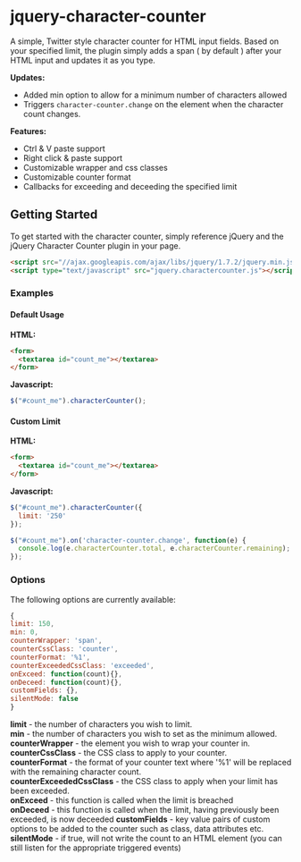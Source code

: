 # jquery-character-counter

A simple, Twitter style character counter for HTML input fields. Based on your specified limit, the plugin simply adds a span ( by default ) after your HTML input and updates it as you type.

__Updates:__
* Added min option to allow for a minimum number of characters allowed
* Triggers `character-counter.change` on the element when the character count changes.

__Features:__
* Ctrl & V paste support
* Right click & paste support
* Customizable wrapper and css classes
* Customizable counter format
* Callbacks for exceeding and deceeding the specified limit

## Getting Started

To get started with the character counter, simply reference jQuery and the jQuery Character Counter plugin in your page.

```html
<script src="//ajax.googleapis.com/ajax/libs/jquery/1.7.2/jquery.min.js"></script>	
<script type="text/javascript" src="jquery.charactercounter.js"></script>
```

### Examples

#### Default Usage

__HTML:__
```html
<form>
  <textarea id="count_me"></textarea>
</form>
```
__Javascript:__
```javascript
$("#count_me").characterCounter();
```

#### Custom Limit

__HTML:__
```html
<form>
  <textarea id="count_me"></textarea>
</form>
```
__Javascript:__
```javascript
$("#count_me").characterCounter({
  limit: '250'  
});

$("#count_me").on('character-counter.change', function(e) {
  console.log(e.characterCounter.total, e.characterCounter.remaining);
});
```


### Options

The following options are currently available:

```javascript
{
limit: 150,
min: 0,
counterWrapper: 'span',
counterCssClass: 'counter',
counterFormat: '%1',
counterExceededCssClass: 'exceeded',
onExceed: function(count){},
onDeceed: function(count){},
customFields: {},
silentMode: false
}
```

__limit__ - the number of characters you wish to limit.  
__min__ - the number of characters you wish to set as the minimum allowed.  
__counterWrapper__ - the element you wish to wrap your counter in.  
__counterCssClass__ - the CSS class to apply to your counter.  
__counterFormat__ - the format of your counter text where '%1' will be replaced with the remaining character count.  
__counterExceededCssClass__ - the CSS class to apply when your limit has been exceeded.  
__onExceed__ - this function is called when the limit is breached   
__onDeceed__ - this function is called when the limit, having previously been exceeded, is now deceeded
__customFields__ - key value pairs of custom options to be added to the counter such as class, data attributes etc.
__silentMode__ - if true, will not write the count to an HTML element (you can still listen for the appropriate triggered events)